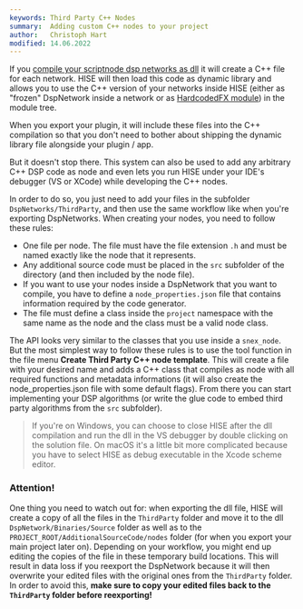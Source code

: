 ```yaml
---
keywords: Third Party C++ Nodes
summary:  Adding custom C++ nodes to your project
author:   Christoph Hart
modified: 14.06.2022
---
```

  
If you [compile your scriptnode dsp networks as dll](/working-with-hise/menu-reference/export#compile-dsp-networks-as-dll) it will create a C++ file for each network. HISE will then load this code as dynamic library and allows you to use the C++ version of your networks inside HISE (either as "frozen" DspNetwork inside a network or as [HardcodedFX module](/hise-modules/effects/list/hardcoded-master-fx)) in the module tree. 

When you export your plugin, it will include these files into the C++ compilation so that you don't need to bother about shipping the dynamic library file alongside your plugin / app.

But it doesn't stop there. This system can also be used to add any arbitrary C++ DSP code as node and even lets you run HISE under your IDE's debugger (VS or XCode) while developing the C++ nodes.

In order to do so, you just need to add your files in the subfolder `DspNetworks/ThirdParty`, and then use the same workflow like when you're exporting DspNetworks. When creating your nodes, you need to follow these rules:

- One file per node. The file must have the file extension `.h` and must be named exactly like the node that it represents.
- Any additional source code must be placed in the `src` subfolder of the directory (and then included by the node file).
- If you want to use your nodes inside a DspNetwork that you want to compile, you have to define a `node_properties.json` file that contains information required by the code generator.
- The file must define a class inside the `project` namespace with the same name as the node and the class must be a valid node class.

The API looks very similar to the classes that you use inside a `snex_node`. But the most simplest way to follow these rules is to use the tool function in the file menu **Create Third Party C++ node template**. This will create a file with your desired name and adds a C++ class that compiles as node with all required functions and metadata informations (it will also create the node_properties.json file with some default flags). From there you can start implementing your DSP algorithms (or write the glue code to embed third party algorithms from the `src` subfolder).

> If you're on Windows, you can choose to close HISE after the dll compilation and run the dll in the VS debugger by double clicking on the solution file. On macOS it's a little bit more complicated because you have to select HISE as debug executable in the Xcode scheme editor.

### Attention!

One thing you need to watch out for: when exporting the dll file, HISE will create a copy of all the files in the `ThirdParty` folder and move it to the dll `DspNetwork/Binaries/Source` folder as well as to the  `PROJECT_ROOT/AdditionalSourceCode/nodes` folder (for when you export your main project later on). Depending on your workflow, you might end up editing the copies of the file in these temporary build locations. This will result in data loss if you reexport the DspNetwork because it will then overwrite your edited files with the original ones from the `ThirdParty` folder. In order to avoid this, **make sure to copy your edited files back to the `ThirdParty` folder before reexporting!**